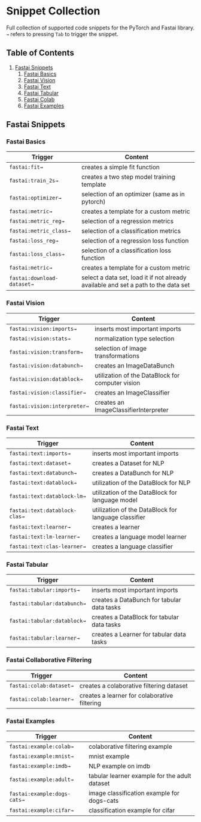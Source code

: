 # Snippet Collection

Full collection of supported code snippets for the PyTorch and Fastai library. `→` refers to pressing `Tab` to trigger the snippet.

## Table of Contents

1. [Fastai Snippets](#fastai)
    1. [Fastai Basics](#fastai-basics)
    2. [Fastai Vision](#fastai-vision)
    3. [Fastai Text](#fastai-text)
    4. [Fastai Tabular](#fastai-tabular)
    5. [Fastai Colab](#fastai-colab)
    6. [Fastai Examples](#fastai-examples)

## <a name="fastai" > </a> Fastai Snippets

### <a name="fastai-basics" > </a> Fastai Basics

| Trigger                    | Content                                                                            |
| -------------------------- | ---------------------------------------------------------------------------------- |
| `fastai:fit→`              | creates a simple fit function                                                      |
| `fastai:train_2s→`         | creates a two step model training template                                         |
| `fastai:optimizer→`        | selection of an optimizer (same as in pytorch)                                     |
| `fastai:metric→`           | creates a template for a custom metric                                             |
| `fastai:metric_reg→`       | selection of a regression metrics                                                  |
| `fastai:metric_class→`     | selection of a classification metrics                                              |
| `fastai:loss_reg→`         | selection of a regression loss function                                            |
| `fastai:loss_class→`       | selection of a classification loss function                                        |
| `fastai:metric→`           | creates a template for a custom metric                                             |
| `fastai:download-dataset→` | select a data set, load it if not already available and set a path to the data set |

### <a name="fastai-vision" > </a> Fastai Vision

| Trigger                      | Content                                          |
| ---------------------------- | ------------------------------------------------ |
| `fastai:vision:imports→`     | inserts most important imports                   |
| `fastai:vision:stats→`       | normalization type selection                     |
| `fastai:vision:transform→`   | selection of image transformations               |
| `fastai:vision:databunch→`   | creates an ImageDataBunch                        |
| `fastai:vision:datablock→`   | utilization of the DataBlock for computer vision |
| `fastai:vision:classifier→`  | creates an ImageClassifier                       |
| `fastai:vision:interpreter→` | creates an ImageClassifierInterpreter            |

### <a name="fastai-text" > </a> Fastai Text

| Trigger                       | Content                                              |
| ----------------------------- | ---------------------------------------------------- |
| `fastai:text:imports→`        | inserts most important imports                       |
| `fastai:text:dataset→`        | creates a Dataset for NLP                            |
| `fastai:text:databunch→`      | creates a DataBunch for NLP                          |
| `fastai:text:datablock→`      | utilization of the DataBlock for NLP                 |
| `fastai:text:datablock-lm→`   | utilization of the DataBlock for language model      |
| `fastai:text:datablock-clas→` | utilization of the DataBlock for language classifier |
| `fastai:text:learner→`        | creates a learner                                    |
| `fastai:text:lm-learner→`     | creates a language model learner                     |
| `fastai:text:clas-learner→`   | creates a language classifier                        |

### <a name="fastai-tabular" > </a> Fastai Tabular

| Trigger                     | Content                                    |
| --------------------------- | ------------------------------------------ |
| `fastai:tabular:imports→`   | inserts most important imports             |
| `fastai:tabular:databunch→` | creates a DataBunch for tabular data tasks |
| `fastai:tabular:datablock→` | creates a DataBlock for tabular data tasks |
| `fastai:tabular:learner→`   | creates a Learner for tabular data tasks   |

### <a name="fastai-colab" > </a> Fastai Collaborative Filtering

| Trigger                 | Content                                      |
| ----------------------- | -------------------------------------------- |
| `fastai:colab:dataset→` | creates a colaborative filtering dataset     |
| `fastai:colab:learner→` | creates a learner for colaborative filtering |

### <a name="fastai-examples" > </a> Fastai Examples

| Trigger                     | Content                                       |
| --------------------------- | --------------------------------------------- |
| `fastai:example:colab→`     | colaborative filtering example                |
| `fastai:example:mnist→`     | mnist example                                 |
| `fastai:example:imdb→`      | NLP example on imdb                           |
| `fastai:example:adult→`     | tabular learner example for the adult dataset |
| `fastai:example:dogs-cats→` | image classification example for dogs-cats    |
| `fastai:example:cifar→`     | classification example for cifar              |

